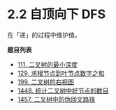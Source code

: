 # 2.2 自顶向下 DFS

在「递」的过程中维护值。

**题目列表**

- [111. 二叉树的最小深度](https://leetcode.cn/problems/minimum-depth-of-binary-tree/description/)
- [129. 求根节点到叶节点数字之和](https://leetcode.cn/problems/sum-root-to-leaf-numbers/description/)
- [199. 二叉树的右视图](https://leetcode.cn/problems/binary-tree-right-side-view/description/)
- [1448. 统计二叉树中好节点的数目](https://leetcode.cn/problems/count-good-nodes-in-binary-tree/description/)
- [1457. 二叉树中的伪回文路径](https://leetcode.cn/problems/pseudo-palindromic-paths-in-a-binary-tree/description/)
